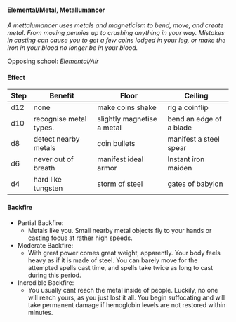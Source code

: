 #### Elemental/Metal, Metallumancer
*A mettalumancer uses metals and magneticism to bend, move, and create metal. From moving pennies up to crushing anything in your way.*
*Mistakes in casting can cause you to get a few coins lodged in your leg, or make the iron in your blood no longer be in your blood.*

Opposing school: *Elemental/Air*

#### Effect

| Step | Benefit                | Floor                       | Ceiling                |
| -    | -                      | -                           | -                      |
| d12  | none                   | make coins shake            | rig a coinflip         |
| d10  | recognise metal types. | slightly magnetise a metal  | bend an edge of a blade|  
|  d8  | detect nearby metals   | coin bullets                | manifest a steel spear |
|  d6  | never out of breath    | manifest ideal armor        | Instant iron maiden    |
|  d4  | hard like tungsten     | storm of steel              | gates of babylon       |

#### Backfire
- Partial Backfire:
   - Metals like you. Small nearby metal objects fly to your hands or casting focus at rather high speeds.
- Moderate Backfire:
   - With great power comes great weight, apparently. Your body feels heavy as if it is made of steel. You can barely move for the attempted spells cast time, and spells take twice as long to cast during this period.
- Incredible Backfire:
   - You usually cant reach the metal inside of people. Luckily, no one will reach yours, as you just lost it all. You begin suffocating and will take permanent damage if hemoglobin levels are not restored within minutes.

